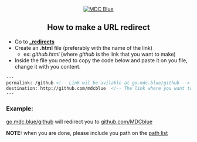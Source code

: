 <p align="center">
  <a href="http://go.mdc.blue">
        <img src="https://mdc.blue/badge.svg"
            alt="MDC Blue"></a>
<!-- 
  Author: Carlos Abraham 
  github.com/19cah
  www.19cah.com
-->
</p>

<h2 align="center"> How to make a URL redirect</h2>


-  Go to **[_redirects](https://github.com/MDCblue/redirect/tree/master/_redirects)**
-  Create an **.html** file (preferably with the name of the link)
    - ex: *github.html* (where *github* is the link that you want to make)
- Inside the file you need to copy the code below and paste it on you file, change it with you content.

``` html
---
permalink: /github <!-- Link wil be avilable at go.mdc.blue/github -->
destination: http://github.com/mdcblue  <!-- The link where you want to redirect -->
---
```


### Example:

[go.mdc.blue/github](http://go.mdc.blue/github) will redirect you to [github.com/MDCblue](https://github.com/MDCblue)

**NOTE:** when you are done, please include you path on the [path list](https://github.com/MDCblue/redirect/blob/master/list/README.md)
